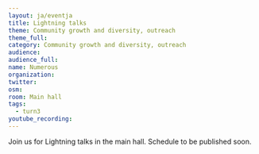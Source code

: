 ```yaml
---
layout: ja/eventja
title: Lightning talks
theme: Community growth and diversity, outreach
theme_full:
category: Community growth and diversity, outreach
audience:
audience_full:
name: Numerous
organization:
twitter:
osm:
room: Main hall
tags:
  - turn3
youtube_recording:
---
```

Join us for Lightning talks in the main hall. Schedule to be published soon.

